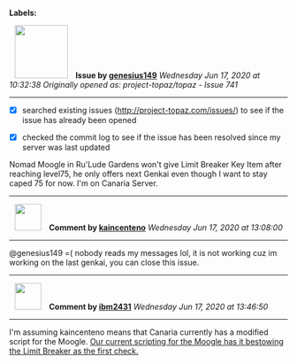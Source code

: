 **Labels:**



<a href="https://github.com/genesius149"><img src="https://avatars0.githubusercontent.com/u/27577216?v=4" width="96" height="96" hspace="10"></img></a> **Issue by [genesius149](https://github.com/genesius149)**
_Wednesday Jun 17, 2020 at 10:32:38_
_Originally opened as: project-topaz/topaz - Issue 741_

----



- [x] searched existing issues (http://project-topaz.com/issues/) to see if the issue has already been opened
- [x] checked the commit log to see if the issue has been resolved since my server was last updated

Nomad Moogle in Ru'Lude Gardens won't give Limit Breaker Key Item after reaching level75, he only offers next Genkai even though I want to stay caped 75 for now. I'm on Canaria Server.




----
<a href="https://github.com/kaincenteno"><img src="https://avatars3.githubusercontent.com/u/26943220?v=4" width="48" height="48" hspace="10"></img></a> **Comment by [kaincenteno](https://github.com/kaincenteno)**
_Wednesday Jun 17, 2020 at 13:08:00_

----

@genesius149 =( nobody reads my messages lol, it is not working cuz im working on the last genkai, you can close this issue.


----
<a href="https://github.com/ibm2431"><img src="https://avatars3.githubusercontent.com/u/13112942?v=4" width="48" height="48" hspace="10"></img></a> **Comment by [ibm2431](https://github.com/ibm2431)**
_Wednesday Jun 17, 2020 at 13:46:50_

----

I'm assuming kaincenteno means that Canaria currently has a modified script for the Moogle. [Our current scripting for the Moogle has it bestowing the Limit Breaker as the first check.](https://github.com/project-topaz/topaz/blob/release/scripts/zones/RuLude_Gardens/npcs/Nomad_Moogle.lua#L35-L36)
